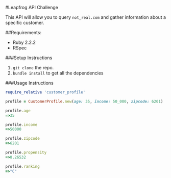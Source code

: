 #Leapfrog API Challenge

This API will allow you to query ```not_real.com``` and gather information about a specific customer.

##Requirements:
- Ruby 2.2.2
- RSpec

###Setup Instructions

1. ```git clone``` the repo.
2. ```bundle install``` to get all the dependencies

###Usage Instructions

```ruby
require_relative 'customer_profile'

profile = CustomerProfile.new(age: 35, income: 50_000, zipcode: 6201)

profile.age
=>35

profile.income
=>50000

profile.zipcode
=>6201

profile.propensity
=>0.26532

profile.ranking
=>"C"
```

